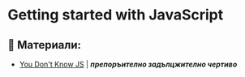 # Getting started with JavaScript

## 🔖 Материали: 
- [You Don't Know JS](https://github.com/getify/You-Dont-Know-JS/blob/1st-ed/README.md) | ***препоръително задълцжително чертиво***
